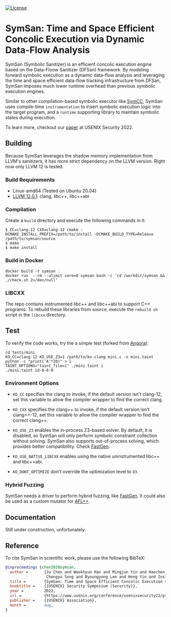 [![License](https://img.shields.io/badge/License-Apache%202.0-blue.svg)](https://opensource.org/licenses/Apache-2.0)

# SymSan: Time and Space Efficient Concolic Execution via Dynamic Data-Flow Analysis

SymSan (Symbolic Sanitizer) is an efficient concolic execution engine based on the
Data-Floow Sanitizer (DFSan) framework. By modeling forward symbolic execution as
a dynamic data-flow analysis and leveraging the time and space efficient data-flow
tracking infrastructure from DFSan, SymSan imposes much lower runtime overhead
than previous symbolic execution engines.

Similar to other compilation-based symbolic executor like [SymCC](https://github.com/eurecom-s3/symcc),
SymSan uses compile-time `instrumentation` to insert symbolic execution logic into
the target program, and a `runtime` supporting library to maintain symbolic states
during execution.

To learn more, checkout our [paper](https://www.usenix.org/conference/usenixsecurity22/presentation/chen-ju) at USENIX Security 2022.

## Building

Because SymSan leverages the shadow memory implementation from LLVM's sanitizers,
it has more strict dependency on the LLVM version. Right now only LLVM 12 is
tested.

### Build Requirements

- Linux-amd64 (Tested on Ubuntu 20.04)
- [LLVM 12.0.1](http://llvm.org/docs/index.html): clang, libc++, libc++abi

### Compilation

Create a `build` directory and execute the following commands in it:

```shell
$ CC=clang-12 CXX=clang-12 cmake -DCMAKE_INSTALL_PREFIX=/path/to/install -DCMAKE_BUILD_TYPE=Release /path/to/symsan/source
$ make
$ make install
```

### Build in Docker

```
docker build -t symsan .
docker run  --rm --ulimit core=0 symsan bash -c 'cd /workdir/symsan && ./check.sh 2>/dev/null'
```

### LIBCXX

The repo contains instrumented libc++ and libc++abi to support C++ programs.
To rebuild these libraries from source, execute the `rebuild.sh` script in the
`libcxx` directory.

## Test

To verify the code works, try the a simple test (forked from [Angora](https://github.com/AngoraFuzzer/Angora)):

```
cd tests/mini
KO_CC=clang-12 KO_USE_Z3=1 /path/to/ko-clang mini.c -o mini.taint
python -c "print('A'*20)" > i
TAINT_OPTIONS="taint_file=i" ./mini.taint i
./mini.taint id-0-0-0
```

### Environment Options

* `KO_CC` specifies the clang to invoke, if the default version isn't clang-12,
  set this variable to allow the compiler wrapper to find the correct clang.

* `KO_CXX` specifies the clang++ to invoke, if the default version isn't clang++-12,
  set this variable to allow the compiler wrapper to find the correct clang++.

* `KO_USE_Z3` enables the in-process Z3-based solver. By default, it is disabled,
  so SymSan will only perform symbolic constraint collection without solving.
  SymSan also supports out-of-process solving, which provides better compatiblility.
  Check [FastGen](https://github.com/R-Fuzz/fastgen).

* `KO_USE_NATIVE_LIBCXX` enables using the native uninstrumented libc++ and libc++abi.

* `KO_DONT_OPTIMIZE` don't override the optimization level to `O3`.

### Hybrid Fuzzing

SymSan needs a driver to perform hybrid fuzzing, like [FastGen](https://github.com/R-Fuzz/fastgen).
It could also be used as a custom mutator for [AFL++](https://github.com/AFLplusplus/AFLplusplus).

## Documentation

Still under construction, unfortunately.

## Reference

To cite SymSan in scientific work, please use the following BibTeX:

``` bibtex
@inproceedings {chen2020symsan,
  author =       {Ju Chen and Wookhyun Han and Mingjun Yin and Haochen Zeng and
                  Chengyu Song and Byoungyong Lee and Heng Yin and Insik Shin},
  title =        {SymSan: Time and Space Efficient Concolic Execution via Dynamic Data-Flow Analysis},
  booktitle =    {{USENIX} Security Symposium (Security)},
  year =         2022,
  url =          {https://www.usenix.org/conference/usenixsecurity22/presentation/chen-ju},
  publisher =    {{USENIX} Association},
  month =        aug,
}
```
